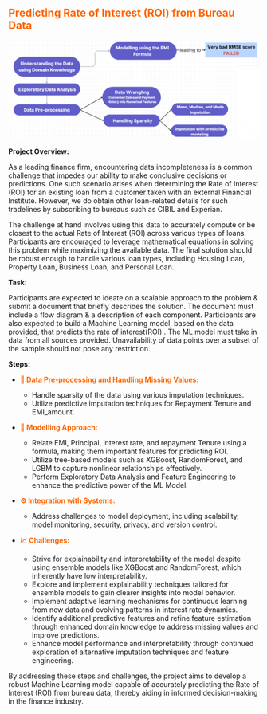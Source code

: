 ## <span style="color:#ff6600">Predicting Rate of Interest (ROI) from Bureau Data</span>
<img src="step-1.png" alt="Step 1" />

**Project Overview:**

As a leading finance firm, encountering data incompleteness is a common challenge that impedes our ability to make conclusive decisions or predictions. One such scenario arises when determining the Rate of Interest (ROI) for an existing loan from a customer taken with an external Financial Institute. However, we do obtain other loan-related details for such tradelines by subscribing to bureaus such as CIBIL and Experian.

The challenge at hand involves using this data to accurately compute or be closest to the actual Rate of Interest (ROI) across various types of loans. Participants are encouraged to leverage mathematical equations in solving this problem while maximizing the available data. The final solution should be robust enough to handle various loan types, including Housing Loan, Property Loan, Business Loan, and Personal Loan.

**Task:**

Participants are expected to ideate on a scalable approach to the problem & submit a document that briefly describes the solution. The document must include a flow diagram & a description of each component. Participants are also expected to build a Machine Learning model, based on the data provided, that predicts the rate of interest(ROI) . The ML model must take in data from all sources provided. Unavailability of data points over a subset of the sample should not pose any restriction.

**Steps:**

- <span style="color:#ff6600">**📅 Data Pre-processing and Handling Missing Values:**</span>
    - Handle sparsity of the data using various imputation techniques.
    - Utilize predictive imputation techniques for Repayment Tenure and EMI_amount.
  
- <span style="color:#ff6600">**🎯 Modelling Approach:**</span>
    - Relate EMI, Principal, interest rate, and repayment Tenure using a formula, making them important features for predicting ROI.
    - Utilize tree-based models such as XGBoost, RandomForest, and LGBM to capture nonlinear relationships effectively.
    - Perform Exploratory Data Analysis and Feature Engineering to enhance the predictive power of the ML Model.

- <span style="color:#ff6600">**⚙️ Integration with Systems:**</span>
    - Address challenges to model deployment, including scalability, model monitoring, security, privacy, and version control.

- <span style="color:#ff6600">**📈 Challenges:**</span>
    - Strive for explainability and interpretability of the model despite using ensemble models like XGBoost and RandomForest, which inherently have low interpretability.
    - Explore and implement explainability techniques tailored for ensemble models to gain clearer insights into model behavior.
    - Implement adaptive learning mechanisms for continuous learning from new data and evolving patterns in interest rate dynamics.
    - Identify additional predictive features and refine feature estimation through enhanced domain knowledge to address missing values and improve predictions.
    - Enhance model performance and interpretability through continued exploration of alternative imputation techniques and feature engineering.

By addressing these steps and challenges, the project aims to develop a robust Machine Learning model capable of accurately predicting the Rate of Interest (ROI) from bureau data, thereby aiding in informed decision-making in the finance industry.
